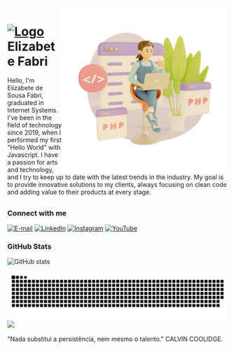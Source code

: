 <img align="right" alt="Developer" height="380" src="banner.png">

<h1>
    <a href="https://elizabetefabri.cloud">
     <img align="center" alt="Logo" width="36px" src="https://github.githubassets.com/images/modules/logos_page/GitHub-Mark.png">
    </a>
    <span>Elizabete Fabri</span>
</h1>

Hello, I'm Elizabete de Sousa Fabri, graduated in Internet Systems.
I've been in the field of technology since 2019, when I performed my first "Hello World" with Javascript.
I have a passion for arts and technology, and I try to keep up to date with the latest trends in the industry. My goal is to provide innovative solutions to my clients, always focusing on clean code and adding value to their products at every stage.

##

<h3 align="left">Connect with me</h3>

[![E-mail](https://img.shields.io/badge/-Email-000?style=for-the-badge&logo=microsoft-outlook&logoColor=FF8888&color:FFF)](mailto:elizabetefabri@outlook.com)
[![LinkedIn](https://img.shields.io/badge/-LinkedIn-000?style=for-the-badge&logo=linkedin&logoColor=FF8888&color:FFF)](https://www.linkedin.com/in/elizabetefabri/)
[![Instagram](https://img.shields.io/badge/-Instagram-000?style=for-the-badge&logo=instagram&logoColor=FF8888&color:FFF)]()
[![YouTube](https://img.shields.io/badge/-YouTube-000?style=for-the-badge&logo=youtube&logoColor=FF8888&color:FFF)]()

<h3 align="left">GitHub Stats</h3>
  
![GitHub stats](https://github-readme-stats.vercel.app/api?username=ElizabeteFabri&show_icons=true&theme=calm)

<div align="center">
  <img  src="https://github.com/1999AZZAR/1999AZZAR/blob/main/resources/img/grid-snake.svg"
       alt="snake" /></a>
</div>

<!-- FOOTER -->
<img src="https://user-images.githubusercontent.com/73097560/115834477-dbab4500-a447-11eb-908a-139a6edaec5c.gif">

"Nada substitui a persistência, nem mesmo o talento." CALVIN COOLIDGE. 